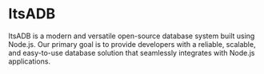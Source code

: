 # ItsADB

ItsADB is a modern and versatile open-source database system built using Node.js. Our primary goal is to provide developers with a reliable, scalable, and easy-to-use database solution that seamlessly integrates with Node.js applications.
